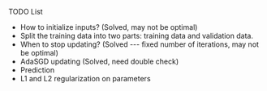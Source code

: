 TODO List

- How to initialize inputs? (Solved, may not be optimal)
- Split the training data into two parts: training data and validation data.
- When to stop updating? (Solved --- fixed number of iterations, may not be optimal)
- AdaSGD updating (Solved, need double check)
- Prediction
- L1 and L2 regularization on parameters